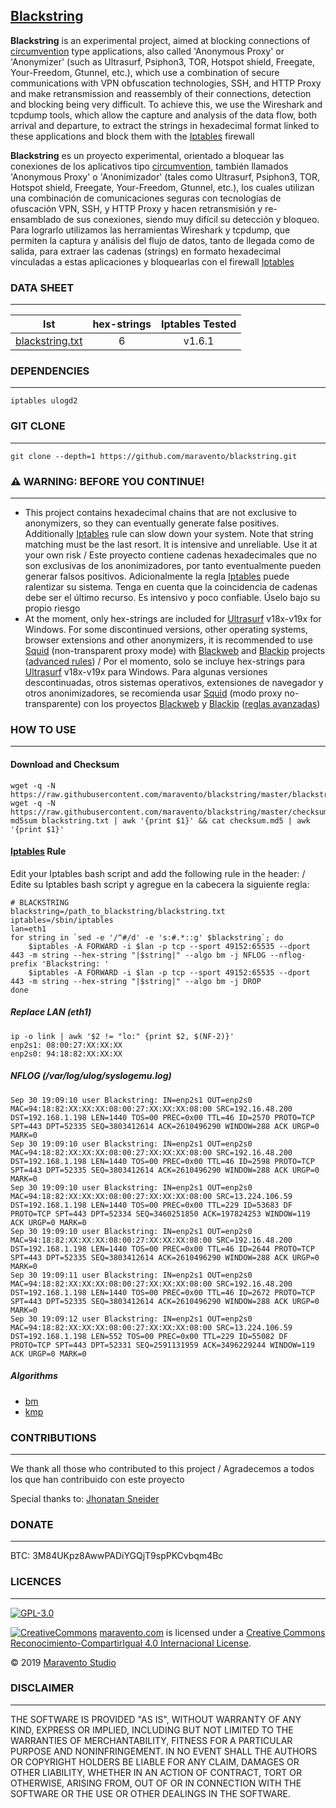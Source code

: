 ## [Blackstring](http://www.maravento.com/p/blackstring.html)

**Blackstring** is an experimental project, aimed at blocking connections of [circumvention](https://en.wikipedia.org/wiki/Internet_censorship_circumvention) type applications, also called 'Anonymous Proxy' or 'Anonymizer' (such as Ultrasurf, Psiphon3, TOR, Hotspot shield, Freegate, Your-Freedom, Gtunnel, etc.), which use a combination of secure communications with VPN obfuscation technologies, SSH, and HTTP Proxy and make retransmission and reassembly of their connections, detection and blocking being very difficult. To achieve this, we use the Wireshark and tcpdump tools, which allow the capture and analysis of the data flow, both arrival and departure, to extract the strings in hexadecimal format linked to these applications and block them with the [Iptables](http://www.netfilter.org/documentation/HOWTO/es/packet-filtering-HOWTO-7.html) firewall

**Blackstring** es un proyecto experimental, orientado a bloquear las conexiones de los aplicativos tipo [circumvention](https://en.wikipedia.org/wiki/Internet_censorship_circumvention), también llamados 'Anonymous Proxy' o 'Anonimizador' (tales como Ultrasurf, Psiphon3, TOR, Hotspot shield, Freegate, Your-Freedom, Gtunnel, etc.), los cuales utilizan una combinación de comunicaciones seguras con tecnologías de ofuscación VPN, SSH, y HTTP Proxy y hacen retransmisión y re-ensamblado de sus conexiones, siendo muy difícil su detección y bloqueo. Para lograrlo utilizamos las herramientas Wireshark y tcpdump, que permiten la captura y análisis del flujo de datos, tanto de llegada como de salida, para extraer las cadenas (strings) en formato hexadecimal vinculadas a estas aplicaciones y bloquearlas con el firewall [Iptables](http://www.netfilter.org/documentation/HOWTO/es/packet-filtering-HOWTO-7.html)

### DATA SHEET
---

|lst|hex-strings|Iptables Tested|
| :---: | :---: | :---: |
|[blackstring.txt](https://raw.githubusercontent.com/maravento/blackstring/master/blackstring.txt)|6|v1.6.1|

### DEPENDENCIES
---

```
iptables ulogd2
```

### GIT CLONE
---
```
git clone --depth=1 https://github.com/maravento/blackstring.git
```

### ⚠️ WARNING: BEFORE YOU CONTINUE!
---

- This project contains hexadecimal chains that are not exclusive to anonymizers, so they can eventually generate false positives. Additionally [Iptables](http://www.netfilter.org/documentation/HOWTO/es/packet-filtering-HOWTO-7.html) rule can slow down your system. Note that string matching must be the last resort. It is intensive and unreliable. Use it at your own risk / Este proyecto contiene cadenas hexadecimales que no son exclusivas de los anonimizadores, por tanto eventualmente pueden generar falsos positivos. Adicionalmente la regla [Iptables](http://www.netfilter.org/documentation/HOWTO/es/packet-filtering-HOWTO-7.html) puede ralentizar su sistema. Tenga en cuenta que la coincidencia de cadenas debe ser el último recurso. Es intensivo y poco confiable. Úselo bajo su propio riesgo
- At the moment, only hex-strings are included for [Ultrasurf](https://ultrasurf.us/) v18x-v19x for Windows. For some discontinued versions, other operating systems, browser extensions and other anonymizers, it is recommended to use [Squid](http://www.squid-cache.org/) (non-transparent proxy mode) with [Blackweb](https://github.com/maravento/blackweb) and [Blackip](https://github.com/maravento/blackip) projects ([advanced rules](https://github.com/maravento/blackip#squid-cache-advanced-rules)) / Por el momento, solo se incluye hex-strings para [Ultrasurf](https://ultrasurf.us/) v18x-v19x para Windows. Para algunas versiones descontinuadas, otros sistemas operativos, extensiones de navegador y otros anonimizadores, se recomienda usar [Squid](http://www.squid-cache.org/) (modo proxy no-transparente) con los proyectos [Blackweb](https://github.com/maravento/blackweb) y [Blackip](https://github.com/maravento/blackip) ([reglas avanzadas](https://github.com/maravento/blackip#squid-cache-advanced-rules))

### HOW TO USE
---

####  Download and Checksum

```
wget -q -N https://raw.githubusercontent.com/maravento/blackstring/master/blackstring.txt
wget -q -N https://raw.githubusercontent.com/maravento/blackstring/master/checksum.md5
md5sum blackstring.txt | awk '{print $1}' && cat checksum.md5 | awk '{print $1}'
```

####  [Iptables](http://www.netfilter.org/documentation/HOWTO/es/packet-filtering-HOWTO-7.html) Rule

Edit your Iptables bash script and add the following rule in the header: / Edite su Iptables bash script y agregue en la cabecera la siguiente regla:
```
# BLACKSTRING
blackstring=/path_to_blackstring/blackstring.txt
iptables=/sbin/iptables
lan=eth1
for string in `sed -e '/^#/d' -e 's:#.*::g' $blackstring`; do
    $iptables -A FORWARD -i $lan -p tcp --sport 49152:65535 --dport 443 -m string --hex-string "|$string|" --algo bm -j NFLOG --nflog-prefix 'Blackstring: '
    $iptables -A FORWARD -i $lan -p tcp --sport 49152:65535 --dport 443 -m string --hex-string "|$string|" --algo bm -j DROP
done
```
#####  Replace LAN (eth1)

```
ip -o link | awk '$2 != "lo:" {print $2, $(NF-2)}'
enp2s1: 08:00:27:XX:XX:XX
enp2s0: 94:18:82:XX:XX:XX
```

#####  NFLOG (/var/log/ulog/syslogemu.log)

```
Sep 30 19:09:10 user Blackstring: IN=enp2s1 OUT=enp2s0 MAC=94:18:82:XX:XX:XX:08:00:27:XX:XX:XX:08:00 SRC=192.16.48.200 DST=192.168.1.198 LEN=1440 TOS=00 PREC=0x00 TTL=46 ID=2570 PROTO=TCP SPT=443 DPT=52335 SEQ=3803412614 ACK=2610496290 WINDOW=288 ACK URGP=0 MARK=0
Sep 30 19:09:10 user Blackstring: IN=enp2s1 OUT=enp2s0 MAC=94:18:82:XX:XX:XX:08:00:27:XX:XX:XX:08:00 SRC=192.16.48.200 DST=192.168.1.198 LEN=1440 TOS=00 PREC=0x00 TTL=46 ID=2598 PROTO=TCP SPT=443 DPT=52335 SEQ=3803412614 ACK=2610496290 WINDOW=288 ACK URGP=0 MARK=0
Sep 30 19:09:10 user Blackstring: IN=enp2s1 OUT=enp2s0 MAC=94:18:82:XX:XX:XX:08:00:27:XX:XX:XX:08:00 SRC=13.224.106.59 DST=192.168.1.198 LEN=1440 TOS=00 PREC=0x00 TTL=229 ID=53683 DF PROTO=TCP SPT=443 DPT=52334 SEQ=3460251850 ACK=197824253 WINDOW=119 ACK URGP=0 MARK=0
Sep 30 19:09:10 user Blackstring: IN=enp2s1 OUT=enp2s0 MAC=94:18:82:XX:XX:XX:08:00:27:XX:XX:XX:08:00 SRC=192.16.48.200 DST=192.168.1.198 LEN=1440 TOS=00 PREC=0x00 TTL=46 ID=2644 PROTO=TCP SPT=443 DPT=52335 SEQ=3803412614 ACK=2610496290 WINDOW=288 ACK URGP=0 MARK=0
Sep 30 19:09:11 user Blackstring: IN=enp2s1 OUT=enp2s0 MAC=94:18:82:XX:XX:XX:08:00:27:XX:XX:XX:08:00 SRC=192.16.48.200 DST=192.168.1.198 LEN=1440 TOS=00 PREC=0x00 TTL=46 ID=2672 PROTO=TCP SPT=443 DPT=52335 SEQ=3803412614 ACK=2610496290 WINDOW=288 ACK URGP=0 MARK=0
Sep 30 19:09:12 user Blackstring: IN=enp2s1 OUT=enp2s0 MAC=94:18:82:XX:XX:XX:08:00:27:XX:XX:XX:08:00 SRC=13.224.106.59 DST=192.168.1.198 LEN=552 TOS=00 PREC=0x00 TTL=229 ID=55082 DF PROTO=TCP SPT=443 DPT=52331 SEQ=2591131959 ACK=3496229244 WINDOW=119 ACK URGP=0 MARK=0
```

##### Algorithms

-  [bm](https://en.wikipedia.org/wiki/Boyer%E2%80%93Moore_string-search_algorithm)
-  [kmp](https://en.wikipedia.org/wiki/Knuth%E2%80%93Morris%E2%80%93Pratt_algorithm)

### CONTRIBUTIONS
---

We thank all those who contributed to this project / Agradecemos a todos los que han contribuido con este proyecto

Special thanks to: [Jhonatan Sneider](https://github.com/sney2002)

### DONATE
---

BTC: 3M84UKpz8AwwPADiYGQjT9spPKCvbqm4Bc

### LICENCES
---

[![GPL-3.0](https://img.shields.io/badge/License-GPLv3-blue.svg)](https://www.gnu.org/licenses/gpl.txt)

[![CreativeCommons](https://licensebuttons.net/l/by-sa/4.0/88x31.png)](http://creativecommons.org/licenses/by-sa/4.0/)
[maravento.com](http://www.maravento.com) is licensed under a [Creative Commons Reconocimiento-CompartirIgual 4.0 Internacional License](http://creativecommons.org/licenses/by-sa/4.0/).

© 2019 [Maravento Studio](http://www.maravento.com)

### DISCLAIMER
---

THE SOFTWARE IS PROVIDED "AS IS", WITHOUT WARRANTY OF ANY KIND, EXPRESS OR IMPLIED, INCLUDING BUT NOT LIMITED TO THE WARRANTIES OF MERCHANTABILITY, FITNESS FOR A PARTICULAR PURPOSE AND NONINFRINGEMENT. IN NO EVENT SHALL THE AUTHORS OR COPYRIGHT HOLDERS BE LIABLE FOR ANY CLAIM, DAMAGES OR OTHER LIABILITY, WHETHER IN AN ACTION OF CONTRACT, TORT OR OTHERWISE, ARISING FROM, OUT OF OR IN CONNECTION WITH THE SOFTWARE OR THE USE OR OTHER DEALINGS IN THE SOFTWARE.
